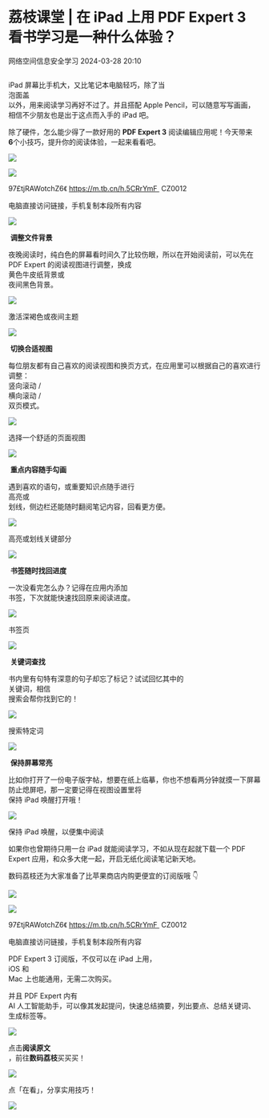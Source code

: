 #  荔枝课堂 | 在 iPad 上用 PDF Expert 3 看书学习是一种什么体验？   
 网络空间信息安全学习   2024-03-28 20:10  
  
```
```  
  
iPad 屏幕比手机大，又比笔记本电脑轻巧，除了当  
泡面盖  
以外，用来阅读学习再好不过了。并且搭配 Apple Pencil，可以随意写写画画，相信不少朋友也是出于这点而入手的 iPad 吧。  
  
  
除了硬件，怎么能少得了一款好用的 **PDF Expert 3** 阅读编辑应用呢！今天带来  **6**个小技巧，提升你的阅读体验，一起来看看吧。  
  
  
![](https://mmbiz.qpic.cn/sz_mmbiz_png/gfUJ2iaQ0nOBoNYZKWpzNo0dYh1Yvg1Yfs5LoKrPwcTJMTk43D6pAkyNq15GhOebazpQbZCcRMPOgkEDz1KvKvw/640?wx_fmt=png&from=appmsg "")  
  
![](https://mmbiz.qpic.cn/mmbiz_png/aFXaQ2oY6JCXEQODbGMq79bUUJMBnGM09eXMC35t5lrT5rOTC8iatLXYw6zDCsN99vvkFgsO7jKssUBNLaQpAicw/640?wx_fmt=png "")  
  
97£tjRAWotchZ6《 https://m.tb.cn/h.5CRrYmF  CZ0012  
  
电脑直接访问链接，手机复制本段所有内容  
  
  
  
![](https://mmbiz.qpic.cn/mmbiz_png/aFXaQ2oY6JBKwShvcSd8gIJqox7aK7I0u4CHiaMhAdl8MT33E9ByxnhpYuMGja3h82BzeYpzJQ90iaTxpsibR2Qlg/640?wx_fmt=png "")  
  
 **调整文件背景**  
  
  
夜晚阅读时，纯白色的屏幕看时间久了比较伤眼，所以在开始阅读前，可以先在 PDF Expert 的阅读视图进行调整，换成  
黄色牛皮纸背景或  
夜间黑色背景。  
  
  
![](https://mmbiz.qpic.cn/mmbiz_gif/aFXaQ2oY6JCibWAWUUC9Wac4WPSoe4sdFND5Z8EqVBZyncSSK1u60ozFyHQvhQiaeZPcOOupnwLj8pBpBia0ctVpA/640?wx_fmt=gif&from=appmsg "")  
  
  
激活深褐色或夜间主题  
  
  
  
![](https://mmbiz.qpic.cn/mmbiz_png/aFXaQ2oY6JBKwShvcSd8gIJqox7aK7I0xU9Fvm3ILCw745js1LmpsibFNyvia4QsicUbKwqeibUyrYvx0N4CN2trBw/640?wx_fmt=png "")  
  
 **切换合适视图**  
  
  
  
每位朋友都有自己喜欢的阅读视图和换页方式，在应用里可以根据自己的喜欢进行调整：  
竖向滚动 /   
横向滚动 /   
双页模式。  
  
  
![](https://mmbiz.qpic.cn/mmbiz_gif/aFXaQ2oY6JCibWAWUUC9Wac4WPSoe4sdFW40dbSvTxab509oXNGAwnyp5lVUwyRGQbruWf0oJcFptCCH3gSpeuA/640?wx_fmt=gif&from=appmsg "")  
  
  
选择一个舒适的页面视图  
  
  
  
![](https://mmbiz.qpic.cn/mmbiz_png/aFXaQ2oY6JBKwShvcSd8gIJqox7aK7I0WZZD2XSfTRL4qMsKuHfseqVcjBRM0E29GIiatsL7vdPItywyXqHibNEQ/640?wx_fmt=png "")  
  
 **重点内容随手勾画**  
  
  
  
遇到喜欢的语句，或重要知识点随手进行  
高亮或  
划线，侧边栏还能随时翻阅笔记内容，回看更方便。  
  
  
![](https://mmbiz.qpic.cn/mmbiz_gif/aFXaQ2oY6JCibWAWUUC9Wac4WPSoe4sdFibYiaaVldRqyCzsHkOWJ97oHWw81sm69bV24YxMMCgtdLChX00LRiclYQ/640?wx_fmt=gif&from=appmsg "")  
  
高亮或划线关键部分  
  
  
  
![](https://mmbiz.qpic.cn/mmbiz_png/aFXaQ2oY6JBKwShvcSd8gIJqox7aK7I0f9nmMMDAvNIxXBVYXiadGiar3ovYA7wm63icczibatTnaQbZAdPrIXfeSw/640?wx_fmt=png "")  
  
 **书签随时找回进度**  
  
  
一次没看完怎么办？记得在应用内添加  
书签，下次就能快速找回原来阅读进度。  
  
  
![](https://mmbiz.qpic.cn/mmbiz_gif/aFXaQ2oY6JCibWAWUUC9Wac4WPSoe4sdFWdI8f3RT2aeoiaFh6ibv1ShnVoeXOuG0kRSRyCElAxbtqDZRBvTdaQIQ/640?wx_fmt=gif&from=appmsg "")  
  
  
书签页  
  
  
  
![](https://mmbiz.qpic.cn/mmbiz_png/aFXaQ2oY6JBKwShvcSd8gIJqox7aK7I0EG4nnJHvoicDYERdXImgoVQB5xeeVCGm52gQJWAGrbh3aAfdKicptPaw/640?wx_fmt=png "")  
  
 **关键词查找**  
  
  
书内里有句特有深意的句子却忘了标记？试试回忆其中的  
关键词，相信  
搜索会帮你找到它的！  
  
  
![](https://mmbiz.qpic.cn/mmbiz_gif/aFXaQ2oY6JCibWAWUUC9Wac4WPSoe4sdFauwV53Yvc3MfQicJ7zZibU7Fz7H60cerWwdTJw9yCgRSzMWYSTm37ZKw/640?wx_fmt=gif&from=appmsg "")  
  
  
搜索特定词  
  
  
  
![](https://mmbiz.qpic.cn/mmbiz_png/aFXaQ2oY6JBKwShvcSd8gIJqox7aK7I0TNuC2icdFOz26U0cNfDfbUMA7sLd7hwbnswWMYaZc98icWZIKXNiaqF2w/640?wx_fmt=png "")  
  
 **保持屏幕常亮**  
  
  
比如你打开了一份电子版字帖，想要在纸上临摹，你也不想看两分钟就摸一下屏幕防止熄屏吧，那一定要记得在视图设置里将  
保持 iPad 唤醒打开哦！  
  
  
![](https://mmbiz.qpic.cn/mmbiz_gif/aFXaQ2oY6JCibWAWUUC9Wac4WPSoe4sdFhLTJJHBAhm0h5jwiaOro3hldnNs4lQT3D6CTgwk7FmSvZEfadibur3YQ/640?wx_fmt=gif&from=appmsg "")  
  
  
保持 iPad 唤醒，以便集中阅读  
  
  
如果你也曾期待只用一台 iPad 就能阅读学习，不如从现在起就下载一个 PDF Expert 应用，和众多大佬一起，开启无纸化阅读笔记新天地。  
  
  
数码荔枝还为大家准备了比苹果商店内购更便宜的订阅版哦 👇  
  
  
![](https://mmbiz.qpic.cn/sz_mmbiz_png/gfUJ2iaQ0nOBoNYZKWpzNo0dYh1Yvg1Yfs5LoKrPwcTJMTk43D6pAkyNq15GhOebazpQbZCcRMPOgkEDz1KvKvw/640?wx_fmt=png&from=appmsg "")  
  
![](https://mmbiz.qpic.cn/mmbiz_png/aFXaQ2oY6JCXEQODbGMq79bUUJMBnGM09eXMC35t5lrT5rOTC8iatLXYw6zDCsN99vvkFgsO7jKssUBNLaQpAicw/640?wx_fmt=png "")  
  
97£tjRAWotchZ6《 https://m.tb.cn/h.5CRrYmF  CZ0012  
  
电脑直接访问链接，手机复制本段所有内容  
  
  
  
PDF Expert 3 订阅版，不仅可以在 iPad 上用，  
iOS 和  
 Mac 上也能通用，无需二次购买。  
  
  
并且 PDF Expert 内有   
AI 人工智能助手，可以像其发起提问，快速总结摘要，列出要点、总结关键词、生成标签等。  
  
  
![](https://mmbiz.qpic.cn/mmbiz_gif/aFXaQ2oY6JC6TNYHeHGpJNFKrLe0BxLoTRKngAAiaR15V2kGZAkTXyWYYdkQaN0aOXvWs2ccAoaJdZFzbPXTEhg/640?wx_fmt=gif&from=appmsg&tp=webp&wxfrom=5&wx_lazy=1 "")  
  
  
点击**阅读原文**  
，前往**数码荔枝**买买买！  
  
  
  
![](https://mmbiz.qpic.cn/mmbiz_png/aFXaQ2oY6JA9PRiaUibW3XyibONLPibefw2jwwLBic4uoBlZp4WiaLQfqZr9n5tJkPyic2B8I5jUE4gRdnUMrepCiaO9Qg/640?wx_fmt=jpeg "")  
  
点「在看」，分享实用技巧！  
  
![](https://mmbiz.qpic.cn/mmbiz_gif/aFXaQ2oY6JAbmS3wc8fxt3Lemribiaz5FbJWN9K3GTB1OeJtBE3au0xdUsQTVVVyOuERx44KVcl1kDXgbEvib2TtQ/640?wx_fmt=gif "")  
  
